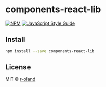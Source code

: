 # components-react-lib

[![NPM](https://img.shields.io/npm/v/components-react-lib.svg)](https://www.npmjs.com/package/components-react-lib) [![JavaScript Style Guide](https://img.shields.io/badge/code_style-standard-brightgreen.svg)](https://standardjs.com)

## Install

```bash
npm install --save components-react-lib
```

## License

MIT © [r-oland](https://github.com/r-oland)
